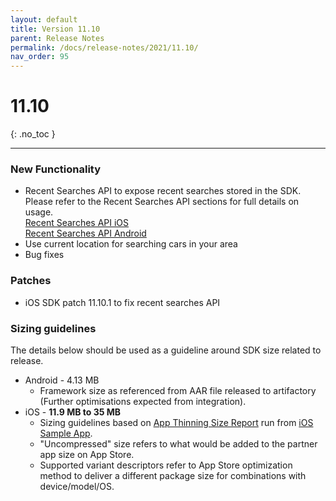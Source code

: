 ```yaml
---
layout: default
title: Version 11.10
parent: Release Notes
permalink: /docs/release-notes/2021/11.10/
nav_order: 95
---
```


# 11.10 

{: .no_toc }

---

### New Functionality

* Recent Searches API to expose recent searches stored in the SDK. Please refer to the Recent Searches API sections for full details on usage.<br/>
<a href="/docs/ios/apis/recent-searches/">Recent Searches API iOS</a> <br />
<a href="/docs/android/apis/recent-searches/">Recent Searches API Android</a>
* Use current location for searching cars in your area
* Bug fixes

### Patches
* iOS SDK patch 11.10.1 to fix recent searches API

### Sizing guidelines
The details below should be used as a guideline around SDK size related to release.
* Android - 4.13 MB
    * Framework size as referenced from AAR file released to artifactory (Further optimisations expected from integration).
* iOS - **11.9 MB to 35 MB**
    * Sizing guidelines based on <a href="https://github.com/cartrawler/cartrawler.github.io/blob/master/ios-report.txt" target="_blank">App Thinning Size Report</a> run from <a href="https://github.com/cartrawler/cartrawler-ios-integration" target="_blank">iOS Sample App</a>.
    * "Uncompressed" size refers to what would be added to the partner app size on App Store.
    * Supported variant descriptors refer to App Store optimization method to deliver a different package size for combinations with device/model/OS.
